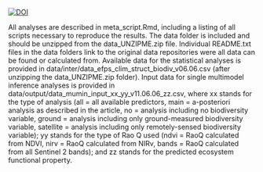 [![DOI](https://zenodo.org/badge/747640054.svg)](https://zenodo.org/doi/10.5281/zenodo.10561533)


All analyses are described in meta_script.Rmd, including a listing of all scripts necessary to reproduce the results.
The data folder is included and should be unzipped from the data_UNZIPME.zip file. Individual README.txt files in the data folders link to the original
data repositories were all data can be found or calculated from.
Available data for the statistical analyses is provided in data/inter/data_efps_clim_struct_biodiv_v06.06.csv (after unzipping the data_UNZIPME.zip folder).
Input data for single multimodel inference analyses is provided in data/output/data_mumin_input_xx_yy_v11.06.06_zz.csv, 
where xx stands for the type of analysis (all = all available predictors, main = a-posteriori analysis as described in the article,
no = analysis including no biodiversity variable, ground = analysis including only ground-measured biodiversity variable,
satellite = analysis including only remotely-sensed biodiversity variable); yy stands for the type of Rao Q used (ndvi = RaoQ calculated from NDVI, nirv = RaoQ calculated from NIRv,
bands = RaoQ calculated from all Sentinel 2 bands); and zz stands for the predicted ecosystem functional property.